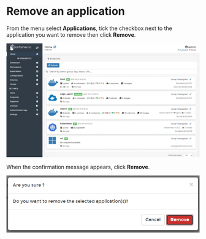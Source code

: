 # Remove an application

From the menu select **Applications**, tick the checkbox next to the application you want to remove then click **Remove**.

![](../../../.gitbook/assets/be-applications-remove-1.gif)

When the confirmation message appears, click **Remove**.

![](../../../.gitbook/assets/applications-remove-2.png)

